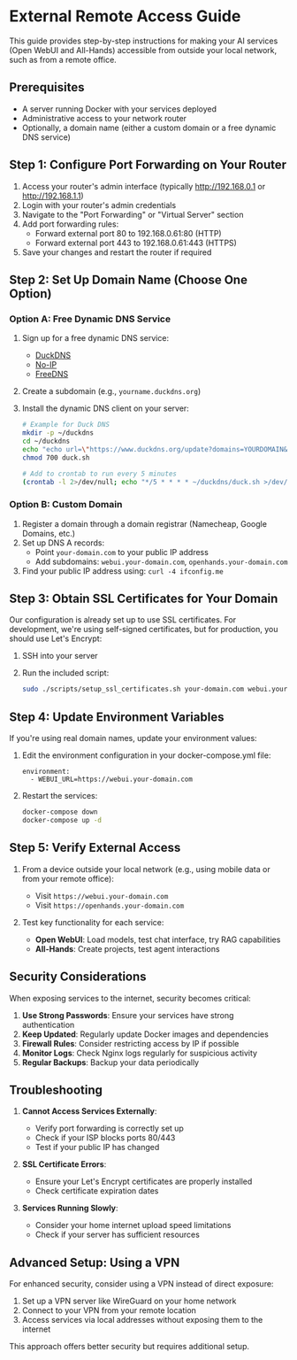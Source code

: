 # External Remote Access Guide

This guide provides step-by-step instructions for making your AI services (Open WebUI and All-Hands) accessible from outside your local network, such as from a remote office.

## Prerequisites

- A server running Docker with your services deployed
- Administrative access to your network router
- Optionally, a domain name (either a custom domain or a free dynamic DNS service)

## Step 1: Configure Port Forwarding on Your Router

1. Access your router's admin interface (typically <http://192.168.0.1> or <http://192.168.1.1>)
2. Login with your router's admin credentials
3. Navigate to the "Port Forwarding" or "Virtual Server" section
4. Add port forwarding rules:
   - Forward external port 80 to 192.168.0.61:80 (HTTP)
   - Forward external port 443 to 192.168.0.61:443 (HTTPS)
5. Save your changes and restart the router if required

## Step 2: Set Up Domain Name (Choose One Option)

### Option A: Free Dynamic DNS Service

1. Sign up for a free dynamic DNS service:
   - [DuckDNS](https://www.duckdns.org/)
   - [No-IP](https://www.noip.com/)
   - [FreeDNS](https://freedns.afraid.org/)
2. Create a subdomain (e.g., `yourname.duckdns.org`)
3. Install the dynamic DNS client on your server:

   ```bash
   # Example for Duck DNS
   mkdir -p ~/duckdns
   cd ~/duckdns
   echo "echo url=\"https://www.duckdns.org/update?domains=YOURDOMAIN&token=YOURTOKEN&ip=\" | curl -k -o ~/duckdns/duck.log -K -" > duck.sh
   chmod 700 duck.sh
   
   # Add to crontab to run every 5 minutes
   (crontab -l 2>/dev/null; echo "*/5 * * * * ~/duckdns/duck.sh >/dev/null 2>&1") | crontab -
   ```

### Option B: Custom Domain

1. Register a domain through a domain registrar (Namecheap, Google Domains, etc.)
2. Set up DNS A records:
   - Point `your-domain.com` to your public IP address
   - Add subdomains: `webui.your-domain.com`, `openhands.your-domain.com`
3. Find your public IP address using: `curl -4 ifconfig.me`

## Step 3: Obtain SSL Certificates for Your Domain

Our configuration is already set up to use SSL certificates. For development, we're using self-signed certificates, but for production, you should use Let's Encrypt:

1. SSH into your server
2. Run the included script:

   ```bash
   sudo ./scripts/setup_ssl_certificates.sh your-domain.com webui.your-domain.com openhands.your-domain.com
   ```

## Step 4: Update Environment Variables

If you're using real domain names, update your environment values:

1. Edit the environment configuration in your docker-compose.yml file:

   ```
   environment:
     - WEBUI_URL=https://webui.your-domain.com
   ```

2. Restart the services:

   ```bash
   docker-compose down
   docker-compose up -d
   ```

## Step 5: Verify External Access

1. From a device outside your local network (e.g., using mobile data or from your remote office):
   - Visit `https://webui.your-domain.com`
   - Visit `https://openhands.your-domain.com`

2. Test key functionality for each service:
   - **Open WebUI**: Load models, test chat interface, try RAG capabilities
   - **All-Hands**: Create projects, test agent interactions

## Security Considerations

When exposing services to the internet, security becomes critical:

1. **Use Strong Passwords**: Ensure your services have strong authentication
2. **Keep Updated**: Regularly update Docker images and dependencies
3. **Firewall Rules**: Consider restricting access by IP if possible
4. **Monitor Logs**: Check Nginx logs regularly for suspicious activity
5. **Regular Backups**: Backup your data periodically

## Troubleshooting

1. **Cannot Access Services Externally**:
   - Verify port forwarding is correctly set up
   - Check if your ISP blocks ports 80/443
   - Test if your public IP has changed

2. **SSL Certificate Errors**:
   - Ensure your Let's Encrypt certificates are properly installed
   - Check certificate expiration dates

3. **Services Running Slowly**:
   - Consider your home internet upload speed limitations
   - Check if your server has sufficient resources

## Advanced Setup: Using a VPN

For enhanced security, consider using a VPN instead of direct exposure:

1. Set up a VPN server like WireGuard on your home network
2. Connect to your VPN from your remote location
3. Access services via local addresses without exposing them to the internet

This approach offers better security but requires additional setup.
